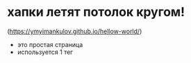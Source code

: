 # хапки летят потолок кругом!
(https://ymyimankulov.github.io/hellow-world/)
- это простая страница
- используется 1 тег 
